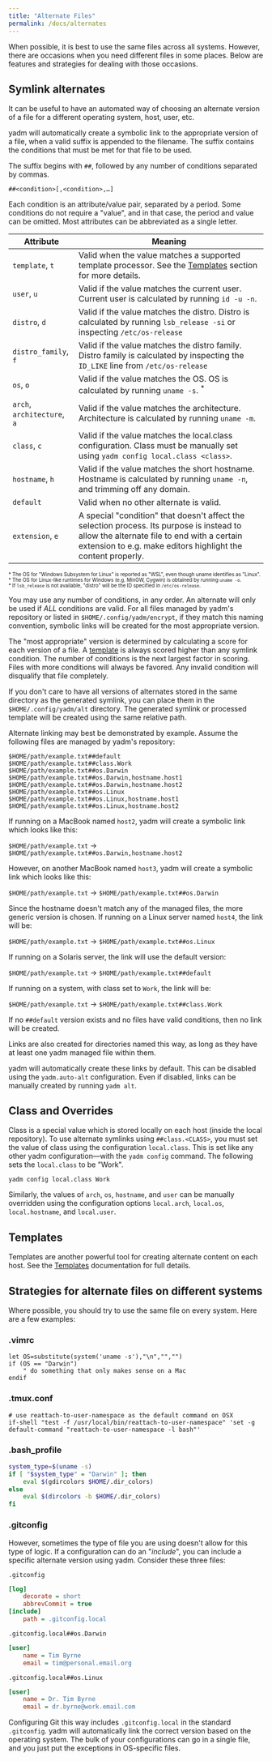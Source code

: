 ```yaml
---
title: "Alternate Files"
permalink: /docs/alternates
---
```


When possible, it is best to use the same files across all systems. However,
there are occasions when you need different files in some places. Below are
features and strategies for dealing with those occasions.

## Symlink alternates

It can be useful to have an automated way of choosing an alternate version of a
file for a different operating system, host, user, etc.

yadm will automatically create a symbolic link to the appropriate version of a
file, when a valid suffix is appended to the filename. The suffix contains the
conditions that must be met for that file to be used.

The suffix begins with `##`, followed by any number of conditions separated by
commas.

    ##<condition>[,<condition>,…]

Each condition is an attribute/value pair, separated by a period. Some
conditions do not require a "value", and in that case, the period and value can
be omitted. Most attributes can be abbreviated as a single letter.

| Attribute | Meaning |
| - | - |
| `template`, `t` | Valid when the value matches a supported template processor. See the [Templates](/docs/templates) section for more details. |
| `user`, `u` | Valid if the value matches the current user. Current user is calculated by running <code>id&nbsp;&#8209;u&nbsp;&#8209;n</code>. |
| `distro`, `d` | Valid if the value matches the distro. Distro is calculated by running <code>lsb_release&nbsp;&#8209;si</code> or inspecting <code>/etc/os-release</code> |
| `distro_family`, `f` | Valid if the value matches the distro family. Distro family is calculated by inspecting the `ID_LIKE` line from <code>/etc/os-release</code> |
| `os`, `o` | Valid if the value matches the OS. OS is calculated by running <code>uname&nbsp;&#8209;s</code>. <sup>*</sup> |
| `arch`, `architecture`, `a` | Valid if the value matches the architecture. Architecture is calculated by running <code>uname&nbsp;&#8209;m</code>. |
| `class`, `c` | Valid if the value matches the local.class configuration. Class must be manually set using <code>yadm&nbsp;config&nbsp;local.class&nbsp;&lt;class&gt;</code>. |
| `hostname`, `h` | Valid if the value matches the short hostname. Hostname is calculated by running <code>uname&nbsp;&#8209;n</code>, and trimming off any domain. |
| `default` | Valid when no other alternate is valid. |
| `extension`, `e` | A special "condition" that doesn't affect the selection process. Its purpose is instead to allow the alternate file to end with a certain extension to e.g. make editors highlight the content properly. |

<sub><sup>*
The OS for "Windows Subsystem for Linux" is reported as "WSL", even though uname identifies as "Linux".
<br/>
*
The OS for Linux-like runtimes for Windows (e.g. MinGW, Cygwin) is obtained by running `uname -o`.
<br/>
*
If `lsb_release` is not available, "distro" will be the ID specified in `/etc/os-release`.
</sup></sub>

You may use any number of conditions, in any order. An alternate will only be
used if _ALL_ conditions are valid. For all files managed by yadm's repository
or listed in `$HOME/.config/yadm/encrypt`, if they match this naming convention,
symbolic links will be created for the most appropriate version.

The "most appropriate" version is determined by calculating a score for each
version of a file. A [template](/docs/templates) is always scored higher than
any symlink condition. The number of conditions is the next largest factor in
scoring. Files with more conditions will always be favored. Any invalid
condition will disqualify that file completely.

If you don't care to have all versions of alternates stored in the same
directory as the generated symlink, you can place them in the
`$HOME/.config/yadm/alt` directory. The generated symlink or processed template
will be created using the same relative path.

Alternate linking may best be demonstrated by example. Assume the following
files are managed by yadm's repository:

    $HOME/path/example.txt##default
    $HOME/path/example.txt##class.Work
    $HOME/path/example.txt##os.Darwin
    $HOME/path/example.txt##os.Darwin,hostname.host1
    $HOME/path/example.txt##os.Darwin,hostname.host2
    $HOME/path/example.txt##os.Linux
    $HOME/path/example.txt##os.Linux,hostname.host1
    $HOME/path/example.txt##os.Linux,hostname.host2

If running on a MacBook named `host2`, yadm will create a symbolic link which looks like this:

`$HOME/path/example.txt` → `$HOME/path/example.txt##os.Darwin,hostname.host2`

However, on another MacBook named `host3`, yadm will create a symbolic link which looks like this:

`$HOME/path/example.txt` → `$HOME/path/example.txt##os.Darwin`

Since the hostname doesn't match any of the managed files, the more generic
version is chosen. If running on a Linux server named `host4`, the link will be:

`$HOME/path/example.txt` → `$HOME/path/example.txt##os.Linux`

If running on a Solaris server, the link will use the default version:

`$HOME/path/example.txt` → `$HOME/path/example.txt##default`

If running on a system, with class set to `Work`, the link will be:

`$HOME/path/example.txt` → `$HOME/path/example.txt##class.Work`

If no `##default` version exists and no files have valid conditions, then no
link will be created.

Links are also created for directories named this way, as long as they have at
least one yadm managed file within them.

yadm will automatically create these links by default. This can be disabled
using the `yadm.auto-alt` configuration. Even if disabled, links can be manually
created by running `yadm alt`.

## Class and Overrides

Class is a special value which is stored locally on each host (inside the local
repository). To use alternate symlinks using `##class.<CLASS>`, you must set the
value of class using the configuration `local.class`. This is set like any other
yadm configuration—with the `yadm config` command. The following sets the
`local.class` to be "Work".

    yadm config local.class Work

Similarly, the values of `arch`, `os`, `hostname`, and `user` can be manually
overridden using the configuration options `local.arch`, `local.os`,
`local.hostname`, and `local.user`.

## Templates

Templates are another powerful tool for creating alternate content on each host.
See the [Templates](/docs/templates) documentation for full details.

## Strategies for alternate files on different systems

Where possible, you should try to use the same file on every system. Here are a few examples:

### .vimrc

```vim
let OS=substitute(system('uname -s'),"\n","","")
if (OS == "Darwin")
    " do something that only makes sense on a Mac
endif
```

### .tmux.conf

    # use reattach-to-user-namespace as the default command on OSX
    if-shell "test -f /usr/local/bin/reattach-to-user-namespace" 'set -g default-command "reattach-to-user-namespace -l bash"'

### .bash_profile

```bash
system_type=$(uname -s)
if [ "$system_type" = "Darwin" ]; then
    eval $(gdircolors $HOME/.dir_colors)
else
    eval $(dircolors -b $HOME/.dir_colors)
fi
```

### .gitconfig

However, sometimes the type of file you are using doesn't allow for this type of
logic. If a configuration can do an "_include_", you can include a specific
alternate version using yadm. Consider these three files:

`.gitconfig`

```ini
[log]
    decorate = short
    abbrevCommit = true
[include]
    path = .gitconfig.local
```

`.gitconfig.local##os.Darwin`

```ini
[user]
    name = Tim Byrne
    email = tim@personal.email.org
```

`.gitconfig.local##os.Linux`

```ini
[user]
    name = Dr. Tim Byrne
    email = dr.byrne@work.email.com
```

Configuring Git this way includes `.gitconfig.local` in the standard
`.gitconfig`. yadm will automatically link the correct version based on the
operating system. The bulk of your configurations can go in a single file, and
you just put the exceptions in OS-specific files.
